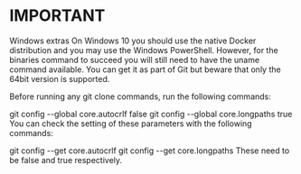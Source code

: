 # IMPORTANT

Windows extras
On Windows 10 you should use the native Docker distribution and you may use the Windows PowerShell. However, for the binaries command to succeed you will still need to have the uname command available. You can get it as part of Git but beware that only the 64bit version is supported.

Before running any git clone commands, run the following commands:

git config --global core.autocrlf false
git config --global core.longpaths true
You can check the setting of these parameters with the following commands:

git config --get core.autocrlf
git config --get core.longpaths
These need to be false and true respectively.

